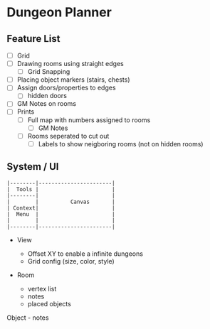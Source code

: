 # Dungeon Planner

## Feature List

- [ ] Grid
- [ ] Drawing rooms using straight edges
    - [ ] Grid Snapping
- [ ] Placing object markers (stairs, chests)
- [ ] Assign doors/properties to edges
    - [ ] hidden doors
- [ ] GM Notes on rooms
- [ ] Prints
    - [ ] Full map with numbers assigned to rooms
        - [ ] GM Notes
    - [ ] Rooms seperated to cut out
        - [ ] Labels to show neigboring rooms (not on hidden rooms)

## System / UI

```
|--------|-----------------------|
|  Tools |                       |
|--------|                       |
|        |          Canvas       |
| Context|                       |
|  Menu  |                       |
|        |                       |
|--------|-----------------------|
```

- View
    - Offset XY to enable a infinite dungeons
    - Grid config (size, color, style)

- Room
    - vertex list
    - notes
    - placed objects

Object
    - notes
